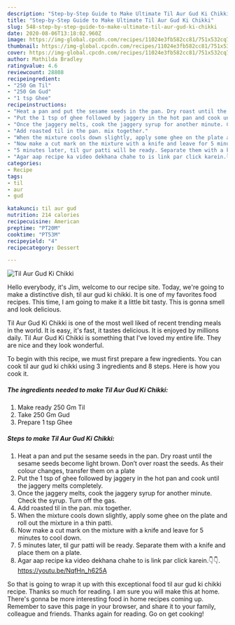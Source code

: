 ```yaml
---
description: "Step-by-Step Guide to Make Ultimate Til Aur Gud Ki Chikki"
title: "Step-by-Step Guide to Make Ultimate Til Aur Gud Ki Chikki"
slug: 548-step-by-step-guide-to-make-ultimate-til-aur-gud-ki-chikki
date: 2020-08-06T13:18:02.960Z
image: https://img-global.cpcdn.com/recipes/11024e3fb582cc81/751x532cq70/til-aur-gud-ki-chikki-recipe-main-photo.jpg
thumbnail: https://img-global.cpcdn.com/recipes/11024e3fb582cc81/751x532cq70/til-aur-gud-ki-chikki-recipe-main-photo.jpg
cover: https://img-global.cpcdn.com/recipes/11024e3fb582cc81/751x532cq70/til-aur-gud-ki-chikki-recipe-main-photo.jpg
author: Mathilda Bradley
ratingvalue: 4.6
reviewcount: 28808
recipeingredient:
- "250 Gm Til"
- "250 Gm Gud"
- "1 tsp Ghee"
recipeinstructions:
- "Heat a pan and put the sesame seeds in the pan. Dry roast until the sesame seeds become light brown. Don’t over roast the seeds. As their colour changes, transfer them on a plate"
- "Put the 1 tsp of ghee followed by jaggery in the hot pan and cook until the jaggery melts completely."
- "Once the jaggery melts, cook the jaggery syrup for another minute. Check the syrup. Turn off the gas."
- "Add roasted til in the pan. mix together."
- "When the mixture cools down slightly, apply some ghee on the plate and roll out the mixture in a thin patti."
- "Now make a cut mark on the mixture with a knife and leave for 5 minutes to cool down."
- "5 minutes later, til gur patti will be ready. Separate them with a knife and place them on a plate."
- "Agar aap recipe ka video dekhana chahe to is link par click karein.👇👇. https://youtu.be/NqfHn_h625A"
categories:
- Recipe
tags:
- til
- aur
- gud

katakunci: til aur gud 
nutrition: 214 calories
recipecuisine: American
preptime: "PT20M"
cooktime: "PT53M"
recipeyield: "4"
recipecategory: Dessert

---
```



![Til Aur Gud Ki Chikki](https://img-global.cpcdn.com/recipes/11024e3fb582cc81/751x532cq70/til-aur-gud-ki-chikki-recipe-main-photo.jpg)

Hello everybody, it's Jim, welcome to our recipe site. Today, we're going to make a distinctive dish, til aur gud ki chikki. It is one of my favorites food recipes. This time, I am going to make it a little bit tasty. This is gonna smell and look delicious.



Til Aur Gud Ki Chikki is one of the most well liked of recent trending meals in the world. It is easy, it's fast, it tastes delicious. It is enjoyed by millions daily. Til Aur Gud Ki Chikki is something that I've loved my entire life. They are nice and they look wonderful.


To begin with this recipe, we must first prepare a few ingredients. You can cook til aur gud ki chikki using 3 ingredients and 8 steps. Here is how you cook it.

<!--inarticleads1-->

##### The ingredients needed to make Til Aur Gud Ki Chikki:

1. Make ready 250 Gm Til
1. Take 250 Gm Gud
1. Prepare 1 tsp Ghee




<!--inarticleads2-->

##### Steps to make Til Aur Gud Ki Chikki:

1. Heat a pan and put the sesame seeds in the pan. Dry roast until the sesame seeds become light brown. Don’t over roast the seeds. As their colour changes, transfer them on a plate
1. Put the 1 tsp of ghee followed by jaggery in the hot pan and cook until the jaggery melts completely.
1. Once the jaggery melts, cook the jaggery syrup for another minute. Check the syrup. Turn off the gas.
1. Add roasted til in the pan. mix together.
1. When the mixture cools down slightly, apply some ghee on the plate and roll out the mixture in a thin patti.
1. Now make a cut mark on the mixture with a knife and leave for 5 minutes to cool down.
1. 5 minutes later, til gur patti will be ready. Separate them with a knife and place them on a plate.
1. Agar aap recipe ka video dekhana chahe to is link par click karein.👇👇. https://youtu.be/NqfHn_h625A




So that is going to wrap it up with this exceptional food til aur gud ki chikki recipe. Thanks so much for reading. I am sure you will make this at home. There's gonna be more interesting food in home recipes coming up. Remember to save this page in your browser, and share it to your family, colleague and friends. Thanks again for reading. Go on get cooking!
